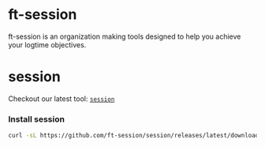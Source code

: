 # ft-session
ft-session is an organization making tools designed to help you achieve your logtime objectives.

# session
Checkout our latest tool: [`session`](https://github.com/ft-session/session)

### Install session
```sh
curl -sL https://github.com/ft-session/session/releases/latest/download/install.sh | sh
```
